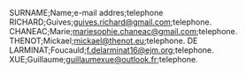 SURNAME;Name;e-mail addres;telephone  
RICHARD;Guives;guives.richard@gmail.com;telephone.     
CHANEAC;Marie;mariesophie.chaneac@gmail.com;telephone.  
THENOT;Mickael;mickael@thenot.eu;telephone. 
DE LARMINAT;Foucauld;f.delarminat16@ejm.org;telephone. 
XUE;Guillaume;guillaumexue@outlook.fr;telephone. 
